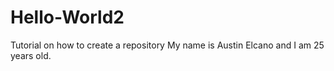 # Hello-World2
Tutorial on how to create a repository
My name is Austin Elcano and I am 25 years old.
